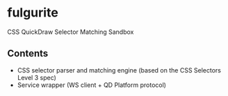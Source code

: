 # fulgurite

CSS QuickDraw Selector Matching Sandbox

## Contents

* CSS selector parser and matching engine (based on the CSS Selectors Level 3 spec)
* Service wrapper (WS client + QD Platform protocol)
